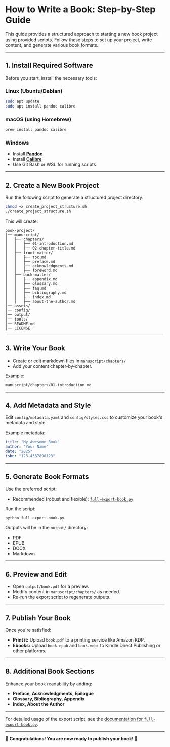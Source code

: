 # How to Write a Book: Step-by-Step Guide

This guide provides a structured approach to starting a new book project using provided scripts. Follow these steps to set up your project, write content, and generate various book formats.

---

## 1. Install Required Software
Before you start, install the necessary tools:

### Linux (Ubuntu/Debian)

```bash
sudo apt update
sudo apt install pandoc calibre
```

### macOS (using Homebrew)

```bash
brew install pandoc calibre
```

### Windows

- Install **[Pandoc](https://pandoc.org/installing.html)**
- Install **[Calibre](https://calibre-ebook.com/download)**
- Use Git Bash or WSL for running scripts

---

## 2. Create a New Book Project
Run the following script to generate a structured project directory:

```bash
chmod +x create_project_structure.sh
./create_project_structure.sh
```

This will create:

```
book-project/
│── manuscript/
│   ├── chapters/
│   │   ├── 01-introduction.md
│   │   ├── 02-chapter-title.md
│   ├── front-matter/
│   │   ├── toc.md
│   │   ├── preface.md
│   │   ├── acknowledgments.md
│   │   ├── foreword.md
│   ├── back-matter/
│   │   ├── appendix.md
│   │   ├── glossary.md
│   │   ├── faq.md
│   │   ├── bibliography.md
│   │   ├── index.md
│   │   ├── about-the-author.md
│── assets/
│── config/
│── output/
│── tools/
│── README.md
│── LICENSE
```

---

## 3. Write Your Book

- Create or edit markdown files in `manuscript/chapters/`
- Add your content chapter-by-chapter.

Example:

```
manuscript/chapters/01-introduction.md
```

---

## 4. Add Metadata and Style
Edit `config/metadata.yaml` and `config/styles.css` to customize your book's metadata and style.

Example metadata:

```yaml
title: "My Awesome Book"
author: "Your Name"
date: "2025"
isbn: "123-4567890123"
```

---

## 5. Generate Book Formats

Use the preferred script:

- Recommended (robust and flexible): [`full-export-book.py`](#documentation-for-full-export-bookpy)

Run the script:

```bash
python full-export-book.py
```

Outputs will be in the `output/` directory:

- PDF
- EPUB
- DOCX
- Markdown

---

## 6. Preview and Edit
- Open `output/book.pdf` for a preview.
- Modify content in `manuscript/chapters/` as needed.
- Re-run the export script to regenerate outputs.

---

## 7. Publish Your Book
Once you're satisfied:
- **Print it:** Upload `book.pdf` to a printing service like Amazon KDP.
- **Ebooks:** Upload `book.epub` and `book.mobi` to Kindle Direct Publishing or other platforms.

---

## 8. Additional Book Sections
Enhance your book readability by adding:
- **Preface, Acknowledgments, Epilogue**
- **Glossary, Bibliography, Appendix**
- **Index, About the Author**

---

For detailed usage of the export script, see the [documentation for `full-export-book.py`](full-export-documentation.md).

---

🎉 **Congratulations! You are now ready to publish your book!** 🚀

